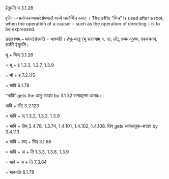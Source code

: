 

 हेतुमति च 3.1.26 


वृत्तिः --ः प्रयोजकव्‍यापारे प्रेषणादौ वाच्‍ये धातोर्णिच् स्‍यात् । The affix “णिच्” is used after a root, when the operation of a causer – such as the operation of directing – is to be expressed. 


उदाहरणम् – भवन्तं प्रेरयति = भावयति। √भू-धातुः (भू सत्तायाम् १. १), लँट्, प्रथम-पुरुषः, एकवचनम्, कर्तरि हेतुमति। 


भू + णिच् 3.1.26 

= भू + इ 1.3.3, 1.3.7, 1.3.9 

= भौ + इ 7.2.115 

= भावि 6.1.78 

“भावि” gets the धातु-सञ्ज्ञा by 3.1.32 सनाद्यन्ता धातवः। 


भावि + लँट् 3.2.123 

= भावि + ल् 1.3.2, 1.3.3, 1.3.9 

= भावि + तिप् 3.4.78, 1.3.74, 1.4.101, 1.4.102, 1.4.108. तिप् gets सार्वधातुक-सञ्ज्ञा by 3.4.113 

= भावि + शप् + तिप् 3.1.68 

= भावि + अ + ति 1.3.3, 1.3.8, 1.3.9 

= भावे + अ + ति 7.3.84 

= भावयति 6.1.78 

